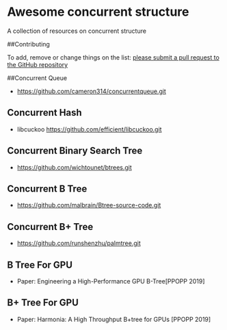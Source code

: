 # Awesome concurrent structure

A collection of resources on concurrent structure

##Contributing

To add, remove or change things on the list: [please submit a pull request to the GitHub repository](https://github.com/201341/awesome-concurrent-structure.git)

##Concurrent Queue

- https://github.com/cameron314/concurrentqueue.git

## Concurrent Hash

- libcuckoo https://github.com/efficient/libcuckoo.git 

## Concurrent Binary Search Tree

- https://github.com/wichtounet/btrees.git

## Concurrent B Tree

- https://github.com/malbrain/Btree-source-code.git

## Concurrent B+ Tree

- https://github.com/runshenzhu/palmtree.git

## B Tree For GPU

- Paper: Engineering a High-Performance GPU B-Tree[PPOPP 2019]

## B+ Tree For GPU

- Paper: Harmonia: A High Throughput B+tree for GPUs [PPOPP 2019]



